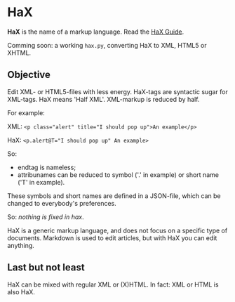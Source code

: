 # HaX

**HaX** is the name of a markup language. 
Read the [HaX Guide](https://notsue.github.io/haxguide.html).

Comming soon: a working `hax.py`,  converting HaX to XML, HTML5 or XHTML.


## Objective

Edit XML- or HTML5-files with less energy. HaX-tags are syntactic sugar for XML-tags. HaX means 'Half XML'. XML-markup is reduced by half. 

For example:

XML: `<p class="alert" title="I should pop up">An example</p>`

HaX: `<p.alert@T="I should pop up" An example>`

So:
  - endtag is nameless;
  - attribunames can be reduced to symbol ('.' in example) or short name ('T' in example).

These symbols and short names are defined in a JSON-file, which can be changed to everybody's preferences.

So: *nothing is fixed in hax*.

HaX is a generic markup language, and does not focus on a specific type of documents. Markdown is used to edit articles,
but with HaX you can edit anything. 

## Last but not least

HaX can be mixed with regular XML or (X)HTML. In fact: XML or HTML is also HaX.
   
